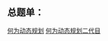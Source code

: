 ## 总题单：
[何为动态规划](https://www.luogu.com.cn/training/465988)
[何为动态规划二代目](https://www.luogu.com.cn/training/617983)

